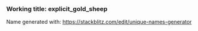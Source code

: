 ### Working title: explicit_gold_sheep
Name generated with: https://stackblitz.com/edit/unique-names-generator
